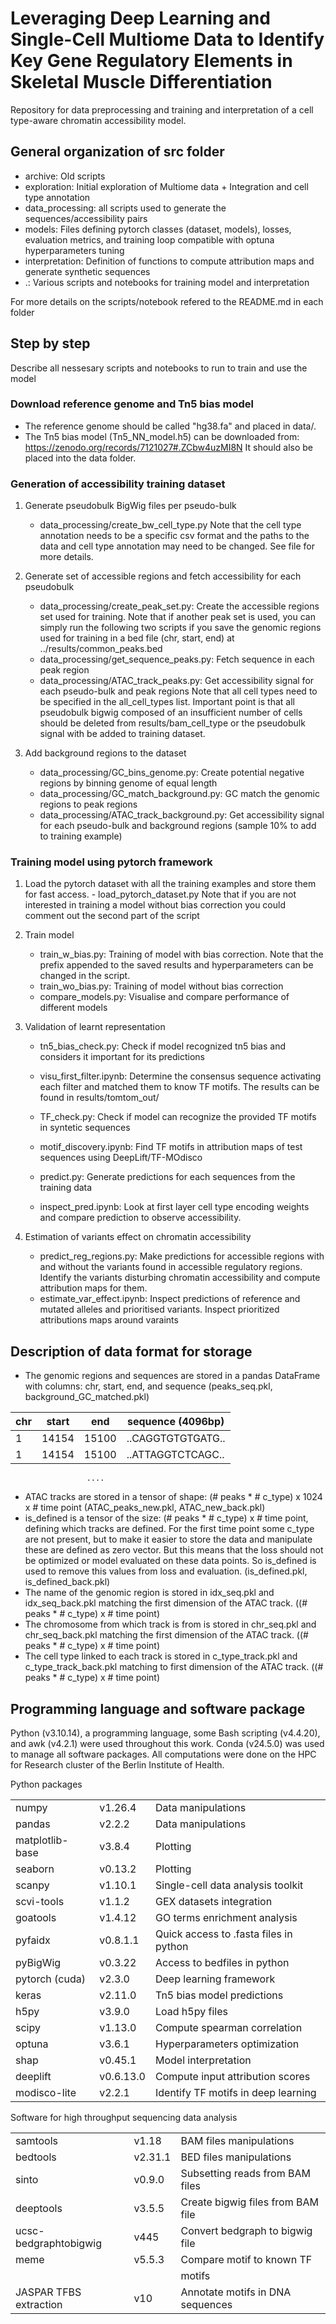 # Leveraging Deep Learning and Single-Cell Multiome Data to Identify Key Gene Regulatory Elements in Skeletal Muscle Differentiation

Repository for data preprocessing and training and interpretation of a cell type-aware chromatin accessibility model.

## General organization of src folder
- archive: Old scripts
- exploration: Initial exploration of Multiome data + Integration and cell type annotation
- data_processing: all scripts used to generate the sequences/accessibility pairs
- models: Files defining pytorch classes (dataset, models), losses, evaluation metrics, and training loop compatible with optuna hyperparameters tuning
- interpretation: Definition of functions to compute attribution maps and generate synthetic sequences
- .: Various scripts and notebooks for training model and interpretation

For more details on the scripts/notebook refered to the README.md in each folder
  
## Step by step
Describe all nessesary scripts and notebooks to run to train and use the model

### Download reference genome and Tn5 bias model
   - The reference genome should be called "hg38.fa" and placed in data/.
   - The Tn5 bias model (Tn5_NN_model.h5) can be downloaded from: https://zenodo.org/records/7121027#.ZCbw4uzMI8N It should also be placed into the data folder.

### Generation of accessibility training dataset
1. Generate pseudobulk BigWig files per pseudo-bulk
   - data_processing/create_bw_cell_type.py
      Note that the cell type annotation needs to be a specific csv format and the paths to the data and cell type annotation may need to be changed. See file for more details.
     
2. Generate set of accessible regions and fetch accessibility for each pseudobulk
   - data_processing/create_peak_set.py: Create the accessible regions set used for training.
      Note that if another peak set is used, you can simply run the following two scripts if you save the genomic regions used for training in a bed file (chr, start, end) at ../results/common_peaks.bed
   - data_processing/get_sequence_peaks.py: Fetch sequence in each peak region
   - data_processing/ATAC_track_peaks.py: Get accessibility signal for each pseudo-bulk and peak regions
     Note that all cell types need to be specified in the all_cell_types list. Important point is that all pseudobulk bigwig composed of an insufficient number of cells should be deleted from results/bam_cell_type or the pseudobulk signal with be added to training dataset.

3. Add background regions to the dataset
   - data_processing/GC_bins_genome.py: Create potential negative regions by binning genome of equal length
   - data_processing/GC_match_background.py: GC match the genomic regions to peak regions
   - data_processing/ATAC_track_background.py: Get accessibility signal for each pseudo-bulk and background regions (sample 10% to add to training example)

 ### Training model using pytorch framework
 1.  Load the pytorch dataset with all the training examples and store them for fast access.
    - load_pytorch_dataset.py
      Note that if you are not interested in training a model without bias correction you could comment out the second part of the script
     
 3. Train model
    - train_w_bias.py: Training of model with bias correction.
      Note that the prefix appended to the saved results and hyperparameters can be changed in the script.
    - train_wo_bias.py: Training of model without bias correction
    - compare_models.py: Visualise and compare performance of different models
      
 4. Validation of learnt representation
    - tn5_bias_check.py: Check if model recognized tn5 bias and considers it important for its predictions
    - visu_first_filter.ipynb: Determine the consensus sequence activating each filter and matched them to know TF motifs. The results can be found in results/tomtom_out/
    - TF_check.py: Check if model can recognize the provided TF motifs in syntetic sequences
    - motif_discovery.ipynb: Find TF motifs in attribution maps of test sequences using DeepLift/TF-MOdisco 
   
    - predict.py: Generate predictions for each sequences from the training data
    - inspect_pred.ipynb: Look at first layer cell type encoding weights and compare prediction to observe accessibility.
      
 5. Estimation of variants effect on chromatin accessibility
    - predict_reg_regions.py: Make predictions for accessible regions with and without the variants found in accessible regulatory regions. Identify the variants disturbing chromatin accessibility and compute attribution maps for them.
    - estimate_var_effect.ipynb: Inspect predictions of reference and mutated alleles and prioritised variants. Inspect prioritized attributions maps around varaints
   
## Description of data format for storage 
- The genomic regions and sequences are stored in a pandas DataFrame with columns: chr, start, end, and sequence (peaks_seq.pkl, background_GC_matched.pkl)

|  chr  |   start   |    end     | sequence (4096bp) |  
|-------|-----------|------------|-------------------|
|  1    |   14154   |    15100   | ..CAGGTGTGTGATG.. |
|  1    |   14154   |    15100   | ..ATTAGGTCTCAGC.. |
                     ....
- ATAC tracks are stored in a tensor of shape: (# peaks * # c_type) x 1024 x # time point (ATAC_peaks_new.pkl, ATAC_new_back.pkl)
- is_defined is a tensor of the size: (# peaks * # c_type) x # time point, defining which tracks are defined. For the first time point some c_type are not present, but to make it easier to store the data and manipulate these are defined as zero vector. But this means that the loss should not be optimized or model evaluated on these data points. So is_defined is used to remove this values from loss and evaluation. (is_defined.pkl, is_defined_back.pkl)
- The name of the genomic region is stored in idx_seq.pkl and idx_seq_back.pkl matching the first dimension of the ATAC track. ((# peaks * # c_type) x # time point)
- The chromosome from which track is from  is stored in chr_seq.pkl and chr_seq_back.pkl matching the first dimension of the ATAC track. ((# peaks * # c_type) x # time point)
- The cell type linked to each track is stored in c_type_track.pkl and c_type_track_back.pkl matching to first dimension of the ATAC track. ((# peaks * # c_type) x # time point)
                     
## Programming language and software package

Python (v3.10.14), a programming language, some Bash scripting (v4.4.20), and awk (v4.2.1) were used throughout this work. Conda (v24.5.0) was used to manage all software packages. All computations were done on the HPC for Research cluster of the Berlin Institute of Health.

Python packages

|                 |           |                                        |
|-----------------|-----------|----------------------------------------|
| numpy           | v1.26.4   | Data manipulations                     |
| pandas          | v2.2.2    | Data manipulations                     |
| matplotlib-base | v3.8.4    | Plotting                               |
| seaborn         | v0.13.2   | Plotting                               |
| scanpy          | v1.10.1   | Single-cell data analysis toolkit      |
| scvi-tools      | v1.1.2    | GEX datasets integration               |
| goatools        | v1.4.12   | GO terms enrichment analysis           |
| pyfaidx         | v0.8.1.1  | Quick access to .fasta files in python |
| pyBigWig        | v0.3.22   | Access to bedfiles in python           |
| pytorch (cuda)  | v2.3.0    | Deep learning framework                |
| keras           | v2.11.0   | Tn5 bias model predictions             |
| h5py            | v3.9.0    | Load h5py files                        |
| scipy           | v1.13.0   | Compute spearman correlation           |
| optuna          | v3.6.1    | Hyperparameters optimization           |
| shap            | v0.45.1   | Model interpretation                   |
| deeplift        | v0.6.13.0 | Compute input attribution scores       |
| modisco-lite    | v2.2.1    | Identify TF motifs in deep learning    |

 
Software for high throughput sequencing data analysis

|                        |         |                                   |
|------------------------|---------|-----------------------------------|
| samtools               | v1.18   | BAM files manipulations           |
| bedtools               | v2.31.1 | BED files manipulations           |
| sinto                  | v0.9.0  | Subsetting reads from BAM files   |
| deeptools              | v3.5.5  | Create bigwig files from BAM file |
| ucsc-bedgraphtobigwig  | v445    | Convert bedgraph to bigwig file   |
| meme                   | v5.5.3  | Compare motif to known TF         |
|                        |         | motifs                            |
| JASPAR TFBS extraction | v10     | Annotate motifs in DNA sequences  |
